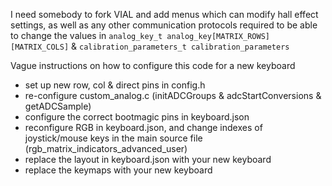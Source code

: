 I need somebody to fork VIAL and add menus which can modify hall effect settings, as well as any other communication protocols required to be able to change the values in `analog_key_t analog_key[MATRIX_ROWS][MATRIX_COLS]` & `calibration_parameters_t calibration_parameters`

Vague instructions on how to configure this code for a new keyboard
- set up new row, col & direct pins in config.h
- re-configure custom_analog.c (initADCGroups & adcStartConversions & getADCSample)
- configure the correct bootmagic pins in keyboard.json
- reconfigure RGB in keyboard.json, and change indexes of joystick/mouse keys in the main source file (rgb_matrix_indicators_advanced_user)
- replace the layout in keyboard.json with your new keyboard
- replace the keymaps with your new keyboard